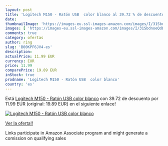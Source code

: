 ```yaml
---
layout: post
title: 'Logitech M150 - Ratón USB  color blanco al 39.72 % de descuento'
date: 
thumbnailImage: 'https://images-eu.ssl-images-amazon.com/images/I/31SbdnoeQdL._SL200_.jpg'
images: [ 'https://images-eu.ssl-images-amazon.com/images/I/31SbdnoeQdL._SL200_.jpg' ]
comments: true
category: ofertas
author: ring
slug: 'B00KPF6JV4-es'
description:
actualPrice: 11.99 EUR
currency: EUR
price: 11.99
comparePrice: 19.89 EUR
inStock: true
prodname: 'Logitech M150 - Ratón USB  color blanco'
country: 'es'
---
```


Está [Logitech M150 - Ratón USB  color blanco](https://www.amazon.es/dp/B00KPF6JV4/?tag=tolees-21) con 39.72 de descuento por 11.99 EUR (original: 19.89 EUR) en el siguiente enlace!

[![Logitech M150 - Ratón USB  color blanco](https://images-eu.ssl-images-amazon.com/images/I/31SbdnoeQdL._SL200_.jpg)](https://www.amazon.es/dp/B00KPF6JV4/?tag=tolees-21)

[Ver la oferta!!](https://www.amazon.es/dp/B00KPF6JV4/?tag=tolees-21)

Links participate in Amazon Associate program and might generate a comission on qualifying sales



